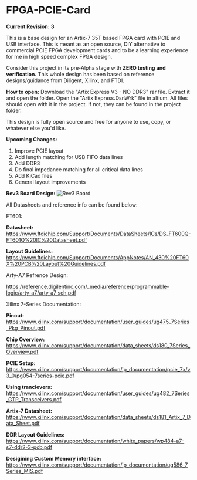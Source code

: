 # FPGA-PCIE-Card

**Current Revision: 3**

This is a base design for an Artix-7 35T based FPGA card with PCIE and USB interface. This is meant as an open source, DIY alternative to commercial PCIE FPGA development cards and to be a learning experience for me in high speed complex FPGA design.

Consider this project in its pre-Alpha stage with **ZERO testing and verification.** 
This whole design has been based on reference designs/guidance from Diligent, Xilinx, and FTDI.

**How to open:**
Download the "Artix Express V3 - NO DDR3" rar file. Extract it and open the folder. Open the "Artix Express.DsnWrk" file in altium. All files should open with it in the project. If not, they can be found in the project folder. 

This design is fully open source and free for anyone to use, copy, or whatever else you'd like. 

**Upcoming Changes:**
1. Improve PCIE layout
2. Add length matching for USB FIFO data lines
3. Add DDR3
4. Do final impedance matching for all critical data lines
5. Add KiCad files
6. General layout improvements

**Rev3 Board Design:**
![Rev3 Board](https://i.imgur.com/xOjqv3y.png)

All Datasheets and reference info can be found below: 

FT601:

**Datasheet:**
https://www.ftdichip.com/Support/Documents/DataSheets/ICs/DS_FT600Q-FT601Q%20IC%20Datasheet.pdf

**Layout Guidelines:**
https://www.ftdichip.com/Support/Documents/AppNotes/AN_430%20FT60X%20PCB%20Layout%20Guidelines.pdf

Arty-A7 Refrence Design:

https://reference.digilentinc.com/_media/reference/programmable-logic/arty-a7/arty_a7_sch.pdf

Xilinx 7-Series Documentation:

**Pinout:**
https://www.xilinx.com/support/documentation/user_guides/ug475_7Series_Pkg_Pinout.pdf

**Chip Overview:**
https://www.xilinx.com/support/documentation/data_sheets/ds180_7Series_Overview.pdf

**PCIE Setup:**
https://www.xilinx.com/support/documentation/ip_documentation/pcie_7x/v3_0/pg054-7series-pcie.pdf

**Using trancievers:**
https://www.xilinx.com/support/documentation/user_guides/ug482_7Series_GTP_Transceivers.pdf

**Artix-7 Datasheet:**
https://www.xilinx.com/support/documentation/data_sheets/ds181_Artix_7_Data_Sheet.pdf

**DDR Layout Guidelines:**
https://www.xilinx.com/support/documentation/white_papers/wp484-a7-s7-ddr2-3-pcb.pdf

**Desigining Custom Memory interface:**
https://www.xilinx.com/support/documentation/ip_documentation/ug586_7Series_MIS.pdf

